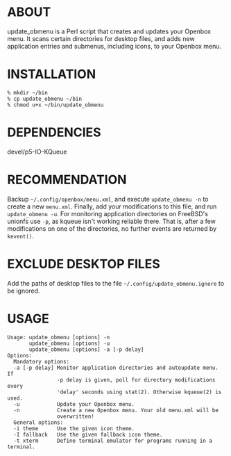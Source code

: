 # ABOUT

update\_obmenu is a Perl script that creates and updates your Openbox menu.
It scans certain directories for desktop files, and adds new application
entries and submenus, including icons, to your Openbox menu.

# INSTALLATION
    % mkdir ~/bin
    % cp update_obmenu ~/bin
    % chmod u+x ~/bin/update_obmenu

# DEPENDENCIES

devel/p5-IO-KQueue

# RECOMMENDATION

Backup `~/.config/openbox/menu.xml`, and execute `update_obmenu -n` to
create a new `menu.xml`. Finally, add your modifications to this file, and
run `update_obmenu -u`.
For monitoring application directories on FreeBSD's unionfs use `-p`, as kqueue
isn't working reliable there. That is, after a few modifications on one of
the directories, no further events are returned by `kevent()`.

# EXCLUDE DESKTOP FILES

Add the paths of desktop files to the file `~/.config/update_obmenu.ignore`
to be ignored.

# USAGE

    Usage: update_obmenu [options] -n
           update_obmenu [options] -u
           update_obmenu [options] -a [-p delay]
    Options:
      Mandatory options:
      -a [-p delay] Monitor application directories and autoupdate menu. If
                    -p delay is given, poll for directory modifications every
                    'delay' seconds using stat(2). Otherwise kqueue(2) is used.
      -u            Update your Openbox menu.
      -n            Create a new Openbox menu. Your old menu.xml will be
                    overwritten!
      General options:
      -i theme      Use the given icon theme.
      -I fallback   Use the given fallback icon theme.
      -t xterm      Define terminal emulator for programs running in a terminal.

